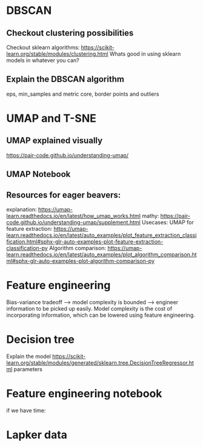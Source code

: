 # DBSCAN

## Checkout clustering possibilities

Checkout sklearn algorithms:
https://scikit-learn.org/stable/modules/clustering.html
Whats good in using sklearn models in whatever you can?

## Explain the DBSCAN algorithm

eps, min_samples and metric
core, border points and outliers

# UMAP and T-SNE

## UMAP explained visually
https://pair-code.github.io/understanding-umap/

## UMAP Notebook

## Resources for eager beavers:
explanation: https://umap-learn.readthedocs.io/en/latest/how_umap_works.html
mathy: https://pair-code.github.io/understanding-umap/supplement.html
Usecases:
UMAP for feature extraction: https://umap-learn.readthedocs.io/en/latest/auto_examples/plot_feature_extraction_classification.html#sphx-glr-auto-examples-plot-feature-extraction-classification-py
Algorithm comparison: https://umap-learn.readthedocs.io/en/latest/auto_examples/plot_algorithm_comparison.html#sphx-glr-auto-examples-plot-algorithm-comparison-py


# Feature engineering

Bias-variance tradeoff --> model complexity is bounded --> engineer information to be picked up easily.
Model complexity is the cost of incorporating information, which can be lowered using feature engineering.

# Decision tree

Explain the model
https://scikit-learn.org/stable/modules/generated/sklearn.tree.DecisionTreeRegressor.html
parameters

# Feature engineering notebook

if we have time:
# Lapker data

